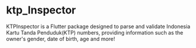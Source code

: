 # ktp_Inspector
KTPInspector is a Flutter package designed to parse and validate Indonesia Kartu Tanda Penduduk(KTP) numbers, providing information such as the owner's gender, date of birth, age and more!
